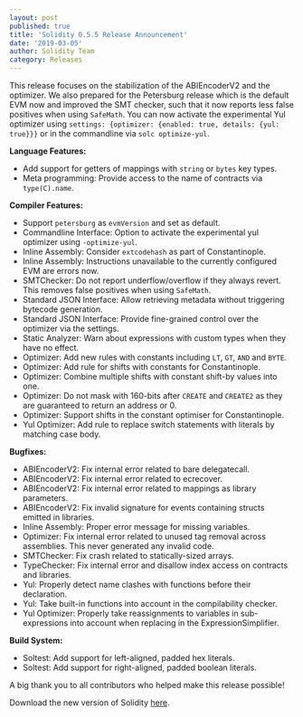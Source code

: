 ```yaml
---
layout: post
published: true
title: 'Solidity 0.5.5 Release Announcement'
date: '2019-03-05'
author: Solidity Team
category: Releases
---
```


This release focuses on the stabilization of the ABIEncoderV2 and the optimizer.
We also prepared for the Petersburg release which is the default EVM now and
improved the SMT checker, such that it now reports less false positives when
using `SafeMath`. You can now activate the experimental Yul optimizer using
`settings: {optimizer: {enabled: true, details: {yul: true}}}` or in the
commandline via `solc optimize-yul`.

**Language Features:**

- Add support for getters of mappings with `string` or `bytes` key types.
- Meta programming: Provide access to the name of contracts via `type(C).name`.

**Compiler Features:**

- Support `petersburg` as `evmVersion` and set as default.
- Commandline Interface: Option to activate the experimental yul optimizer using
  `-optimize-yul`.
- Inline Assembly: Consider `extcodehash` as part of Constantinople.
- Inline Assembly: Instructions unavailable to the currently configured EVM are
  errors now.
- SMTChecker: Do not report underflow/overflow if they always revert. This
  removes false positives when using `SafeMath`.
- Standard JSON Interface: Allow retrieving metadata without triggering bytecode
  generation.
- Standard JSON Interface: Provide fine-grained control over the optimizer via
  the settings.
- Static Analyzer: Warn about expressions with custom types when they have no
  effect.
- Optimizer: Add new rules with constants including `LT`, `GT`, `AND` and
  `BYTE`.
- Optimizer: Add rule for shifts with constants for Constantinople.
- Optimizer: Combine multiple shifts with constant shift-by values into one.
- Optimizer: Do not mask with 160-bits after `CREATE` and `CREATE2` as they are
  guaranteed to return an address or 0.
- Optimizer: Support shifts in the constant optimiser for Constantinople.
- Yul Optimizer: Add rule to replace switch statements with literals by matching
  case body.

**Bugfixes:**

- ABIEncoderV2: Fix internal error related to bare delegatecall.
- ABIEncoderV2: Fix internal error related to ecrecover.
- ABIEncoderV2: Fix internal error related to mappings as library parameters.
- ABIEncoderV2: Fix invalid signature for events containing structs emitted in
  libraries.
- Inline Assembly: Proper error message for missing variables.
- Optimizer: Fix internal error related to unused tag removal across assemblies.
  This never generated any invalid code.
- SMTChecker: Fix crash related to statically-sized arrays.
- TypeChecker: Fix internal error and disallow index access on contracts and
  libraries.
- Yul: Properly detect name clashes with functions before their declaration.
- Yul: Take built-in functions into account in the compilability checker.
- Yul Optimizer: Properly take reassignments to variables in sub-expressions
  into account when replacing in the ExpressionSimplifier.

**Build System:**

- Soltest: Add support for left-aligned, padded hex literals.
- Soltest: Add support for right-aligned, padded boolean literals.

A big thank you to all contributors who helped make this release possible!

Download the new version of Solidity
[here](https://github.com/ethereum/solidity/releases/tag/v0.5.5).
